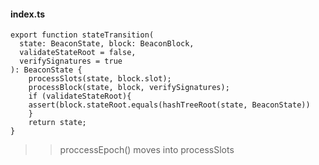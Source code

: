 #### index.ts
>
	export function stateTransition(
	  state: BeaconState, block: BeaconBlock,
	  validateStateRoot = false,
	  verifySignatures = true
	): BeaconState {
		processSlots(state, block.slot);
		processBlock(state, block, verifySignatures);
		if (validateStateRoot){
		assert(block.stateRoot.equals(hashTreeRoot(state, BeaconState))
		}
		return state;
	}
>> proccessEpoch() moves into processSlots

